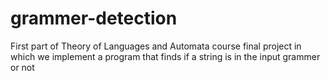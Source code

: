 # grammer-detection
First part of Theory of Languages and Automata course final project in which we implement a program that finds if a string is in the input grammer or not
